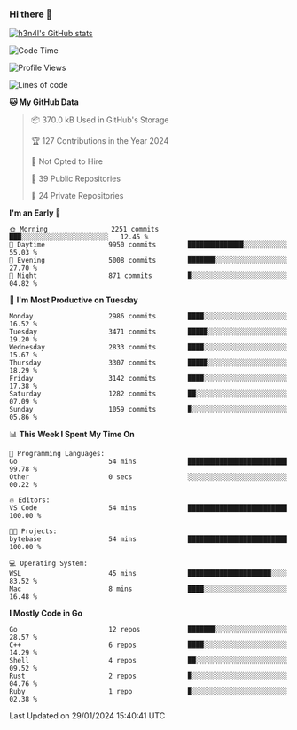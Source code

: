 ### Hi there 👋

[![h3n4l's GitHub stats](https://github-readme-stats.vercel.app/api?username=h3n4l&count_private=true&show_icons=true&theme=radical)](https://github.com/h3n4l/github-readme-stats)

<!--START_SECTION:waka-->
![Code Time](http://img.shields.io/badge/Code%20Time-1%2C834%20hrs%2012%20mins-blue)

![Profile Views](http://img.shields.io/badge/Profile%20Views-1-blue)

![Lines of code](https://img.shields.io/badge/From%20Hello%20World%20I%27ve%20Written-5.2%20million%20lines%20of%20code-blue)

**🐱 My GitHub Data** 

> 📦 370.0 kB Used in GitHub's Storage 
 > 
> 🏆 127 Contributions in the Year 2024
 > 
> 🚫 Not Opted to Hire
 > 
> 📜 39 Public Repositories 
 > 
> 🔑 24 Private Repositories 
 > 
**I'm an Early 🐤** 

```text
🌞 Morning                2251 commits        ███░░░░░░░░░░░░░░░░░░░░░░   12.45 % 
🌆 Daytime                9950 commits        ██████████████░░░░░░░░░░░   55.03 % 
🌃 Evening                5008 commits        ███████░░░░░░░░░░░░░░░░░░   27.70 % 
🌙 Night                  871 commits         █░░░░░░░░░░░░░░░░░░░░░░░░   04.82 % 
```
📅 **I'm Most Productive on Tuesday** 

```text
Monday                   2986 commits        ████░░░░░░░░░░░░░░░░░░░░░   16.52 % 
Tuesday                  3471 commits        █████░░░░░░░░░░░░░░░░░░░░   19.20 % 
Wednesday                2833 commits        ████░░░░░░░░░░░░░░░░░░░░░   15.67 % 
Thursday                 3307 commits        █████░░░░░░░░░░░░░░░░░░░░   18.29 % 
Friday                   3142 commits        ████░░░░░░░░░░░░░░░░░░░░░   17.38 % 
Saturday                 1282 commits        ██░░░░░░░░░░░░░░░░░░░░░░░   07.09 % 
Sunday                   1059 commits        █░░░░░░░░░░░░░░░░░░░░░░░░   05.86 % 
```


📊 **This Week I Spent My Time On** 

```text
💬 Programming Languages: 
Go                       54 mins             █████████████████████████   99.78 % 
Other                    0 secs              ░░░░░░░░░░░░░░░░░░░░░░░░░   00.22 % 

🔥 Editors: 
VS Code                  54 mins             █████████████████████████   100.00 % 

🐱‍💻 Projects: 
bytebase                 54 mins             █████████████████████████   100.00 % 

💻 Operating System: 
WSL                      45 mins             █████████████████████░░░░   83.52 % 
Mac                      8 mins              ████░░░░░░░░░░░░░░░░░░░░░   16.48 % 
```

**I Mostly Code in Go** 

```text
Go                       12 repos            ███████░░░░░░░░░░░░░░░░░░   28.57 % 
C++                      6 repos             ████░░░░░░░░░░░░░░░░░░░░░   14.29 % 
Shell                    4 repos             ██░░░░░░░░░░░░░░░░░░░░░░░   09.52 % 
Rust                     2 repos             █░░░░░░░░░░░░░░░░░░░░░░░░   04.76 % 
Ruby                     1 repo              █░░░░░░░░░░░░░░░░░░░░░░░░   02.38 % 
```




 Last Updated on 29/01/2024 15:40:41 UTC
<!--END_SECTION:waka-->

